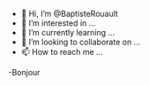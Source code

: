 - 👋 Hi, I’m @BaptisteRouault
- 👀 I’m interested in ...
- 🌱 I’m currently learning ...
- 💞️ I’m looking to collaborate on ...
- 📫 How to reach me ...

<!---
BaptisteRouault/BaptisteRouault is a ✨ special ✨ repository because its `README.md` (this file) appears on your GitHub profile.
You can click the Preview link to take a look at your changes.
--->

<!--
BaptisteRouault test 
---->

-Bonjour

